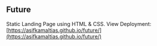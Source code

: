 ## Future
Static Landing Page using HTML & CSS.
View Deployment: [https://asifkamaltias.github.io/future/](https://asifkamaltias.github.io/future/)
